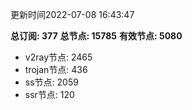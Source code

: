 更新时间2022-07-08 16:43:47

**总订阅: 377**
**总节点: 15785**
**有效节点: 5080**
- v2ray节点: 2465
- trojan节点: 436
- ss节点: 2059
- ssr节点: 120
